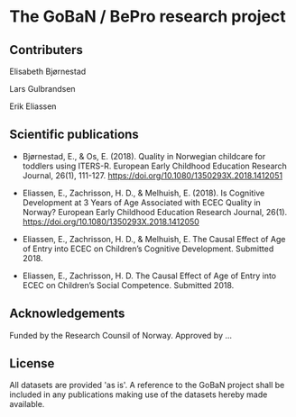 # The GoBaN / BePro research project

## Contributers
Elisabeth Bjørnestad

Lars Gulbrandsen

Erik Eliassen

## Scientific publications

- Bjørnestad, E., & Os, E. (2018). Quality in Norwegian childcare for toddlers using ITERS-R. European Early Childhood Education Research Journal, 26(1), 111-127. https://doi.org/10.1080/1350293X.2018.1412051

- Eliassen, E., Zachrisson, H. D., & Melhuish, E. (2018). Is Cognitive Development at 3 Years of Age Associated with ECEC Quality in Norway? European Early Childhood Education Research Journal, 26(1). https://doi.org/10.1080/1350293X.2018.1412050

- Eliassen, E., Zachrisson, H. D., & Melhuish, E. The Causal Effect of Age of Entry into ECEC on Children’s Cognitive   Development. Submitted 2018.

- Eliassen, E., Zachrisson, H. D. The Causal Effect of Age of Entry into ECEC on Children’s Social Competence. Submitted 2018.


## Acknowledgements
Funded by the Research Counsil of Norway. Approved by ...

## License
All datasets are provided 'as is'. A reference to the GoBaN project shall be included in any publications making use of the datasets hereby made available. 

